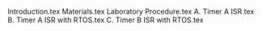Introduction.tex
Materials.tex
Laboratory Procedure.tex
A. Timer A ISR.tex
B. Timer A ISR with RTOS.tex
C. Timer B ISR with RTOS.tex
